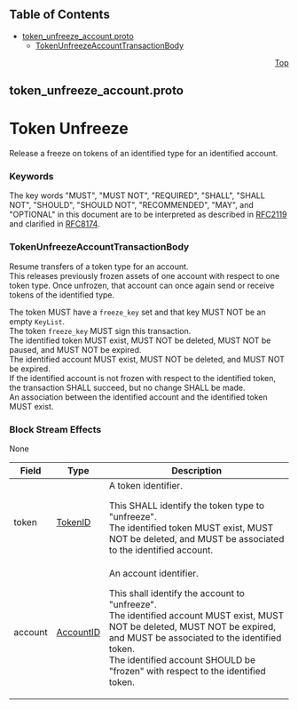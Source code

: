 ## Table of Contents

- [token_unfreeze_account.proto](#token_unfreeze_account-proto)
    - [TokenUnfreezeAccountTransactionBody](#proto-TokenUnfreezeAccountTransactionBody)
  



<a name="token_unfreeze_account-proto"></a>
<p align="right"><a href="#top">Top</a></p>

## token_unfreeze_account.proto
# Token Unfreeze
Release a freeze on tokens of an identified type for an identified account.

### Keywords
The key words "MUST", "MUST NOT", "REQUIRED", "SHALL", "SHALL NOT",
"SHOULD", "SHOULD NOT", "RECOMMENDED", "MAY", and "OPTIONAL" in this
document are to be interpreted as described in
[RFC2119](https://www.ietf.org/rfc/rfc2119) and clarified in
[RFC8174](https://www.ietf.org/rfc/rfc8174).


<a name="proto-TokenUnfreezeAccountTransactionBody"></a>

### TokenUnfreezeAccountTransactionBody
Resume transfers of a token type for an account.<br/>
This releases previously frozen assets of one account with respect to
one token type. Once unfrozen, that account can once again send or
receive tokens of the identified type.

The token MUST have a `freeze_key` set and that key MUST NOT
be an empty `KeyList`.<br/>
The token `freeze_key` MUST sign this transaction.<br/>
The identified token MUST exist, MUST NOT be deleted, MUST NOT be paused,
and MUST NOT be expired.<br/>
The identified account MUST exist, MUST NOT be deleted, and
MUST NOT be expired.<br/>
If the identified account is not frozen with respect to the identified
token, the transaction SHALL succeed, but no change SHALL be made.<br/>
An association between the identified account and the identified
token MUST exist.

### Block Stream Effects
None


| Field | Type | Description |
| ----- | ---- | ----------- |
| token | [TokenID](#proto-TokenID) | A token identifier. <p> This SHALL identify the token type to "unfreeze".<br/> The identified token MUST exist, MUST NOT be deleted, and MUST be associated to the identified account. |
| account | [AccountID](#proto-AccountID) | An account identifier. <p> This shall identify the account to "unfreeze".<br/> The identified account MUST exist, MUST NOT be deleted, MUST NOT be expired, and MUST be associated to the identified token.<br/> The identified account SHOULD be "frozen" with respect to the identified token. |





 <!-- end messages -->

 <!-- end enums -->

 <!-- end HasExtensions -->

 <!-- end services -->



